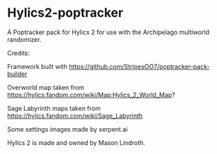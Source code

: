 # Hylics2-poptracker
A Poptracker pack for Hylics 2 for use with the Archipelago multiworld randomizer.

Credits:

Framework built with https://github.com/StripesOO7/poptracker-pack-builder

Overworld map taken from https://hylics.fandom.com/wiki/Map:Hylics_2_World_Map?

Sage Labyrinth maps taken from https://hylics.fandom.com/wiki/Sage_Labyrinth

Some settings images made by serpent.ai

Hylics 2 is made and owned by Mason Lindroth.